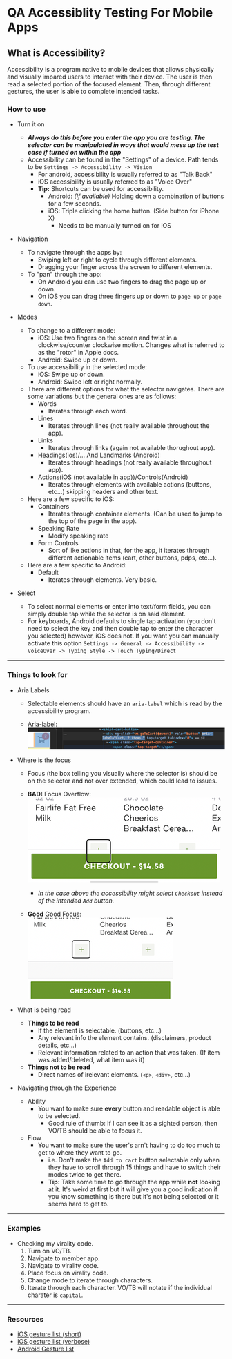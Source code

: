 # QA Accessiblity Testing For Mobile Apps

## What is Accessibility?

Accessibility is a program native to mobile devices that allows physically and visually impared users to interact with their device. The user is then read a selected portion of the focused element. Then, through different gestures, the user is able to complete intended tasks.

### **How to use**

- Turn it on
  - _**Always do this before you enter the app you are testing. The selector can be manipulated in ways that would mess up the test case if turned on within the app**_
  - Accessibility can be found in the "Settings" of a device. Path tends to be `Settings -> Accessibility -> Vision`
    - For android, accessibility is usually referred to as "Talk Back"
    - iOS accessibility is usually referred to as "Voice Over"
    - **Tip:** Shortcuts can be used for accessibility.
      - Android: _(If available)_ Holding down a combination of buttons for a few seconds.
      - iOS: Triple clicking the home button. (Side button for iPhone X)
        - Needs to be manually turned on for iOS

- Navigation
  - To navigate through the apps by:
    - Swiping left or right to cycle through different elements.
    - Dragging your finger across the screen to different elements.
  - To "pan" through the app:
    - On Android you can use two fingers to drag the page up or down.
    - On iOS you can drag three fingers up or down to `page up` or `page down`.

- Modes
  - To change to a different mode:
    - iOS: Use two fingers on the screen and twist in a clockwise/counter clockwise motion. Changes what is referred to as the "rotor" in Apple docs.
    - Android: Swipe up or down.
  - To use accessibility in the selected mode:
    - iOS: Swipe up or down.
    - Android: Swipe left or right normally.
  - There are different options for what the selector navigates. There are some variations but the general ones are as follows:
    - Words
      - Iterates through each word.
    - Lines
      - Iterates through lines (not really available throughout the app).
    - Links
      - Iterates through links (again not available thorughout app).
    - Headings(ios)/... And Landmarks (Android)
      - Iterates through headings (not really available throughout app).
    - Actions(iOS (not available in app))/Controls(Android)
      - Iterates through elements with available actions (buttons, etc...) skipping headers and other text.
  - Here are a few specific to iOS:
    - Containers
      - Iterates through container elements. (Can be used to jump to the top of the page in the app).
    - Speaking Rate
      - Modify speaking rate
    - Form Controls
      - Sort of like actions in that, for the app, it iterates through different actionable items (cart, other buttons, pdps, etc...).
  - Here are a few specific to Android:
    - Default
      - Iterates through elements. Very basic.

- Select
  - To select normal elements or enter into text/form fields, you can simply double tap while the selector is on said element.
  - For keyboards, Android defaults to single tap activation (you don't need to select the key and then double tap to enter the character you selected) however, iOS does not. If you want you can manually activate this option `Settings -> General -> Accessibility -> VoiceOver -> Typing Style -> Touch Typing/Direct`

___

### **Things to look for**

- Aria Labels
  - Selectable elements should have an `aria-label` which is read by the accessibility program.

  - Aria-label:<br>![aria-label](https://github.com/CoryWritesCode/accessibility_resource/blob/master/aria-label.PNG "Aria-Label")

- Where is the focus
  - Focus (the box telling you visually where the selector is) should be on the selector and not over extended, which could lead to issues.

  - **BAD:** Focus Overflow:<br>![focus_overflow](https://github.com/CoryWritesCode/accessibility_resource/blob/master/the_worst.PNG "Focus Overflow")
    - *In the case above the accessibility might select `Checkout` instead of the intended `Add` button.*
  - **Good** Good Focus:<br>![focus_overflow](https://github.com/CoryWritesCode/accessibility_resource/blob/master/good_focus.PNG "Focus Overflow")

- What is being read
  - **Things to be read**
    - If the element is selectable. (buttons, etc...)
    - Any relevant info the element contains. (disclaimers, product details, etc...)
    - Relevant information related to an action that was taken. (If item was added/deleted, what item was it)
  - **Things not to be read**
    - Direct names of irelevant elements. (`<p>`, `<div>`, etc...)

- Navigating through the Experience
  - Ability
    - You want to make sure **every** button and readable object is able to be selected.
      - Good rule of thumb: If I can see it as a sighted person, then VO/TB should be able to focus it.
  - Flow
    - You want to make sure the user's arn't having to do too much to get to where they want to go.
      - i.e. Don't make the `Add to cart` button selectable only when they have to scroll through 15 things and have to switch their modes twice to get there.
      - **Tip:** Take some time to go through the app while __not__ looking at it. It's weird at first but it will give you a good indication if you know something is there but it's not being selected or it seems hard to get to.

___

### **Examples**

- Checking my virality code.
  1. Turn on VO/TB.
  2. Navigate to member app.
  3. Navigate to virality code.
  4. Place focus on virality code.
  5. Change mode to iterate through characters.
  6. Iterate through each character. VO/TB will notate if the individual charater is `capital`.

___

### **Resources**

- [iOS gesture list (short)](https://www.applevis.com/guides/ios-voiceover/complete-list-ios-gestures-available-voiceover-users)
- [iOS gesture list (verbose)](https://support.sas.com/misc/accessibility/education/ios/quickref.html)
- [Android Gesture list](http://pauljadam.com/demos/talkbackcheatsheet.html)